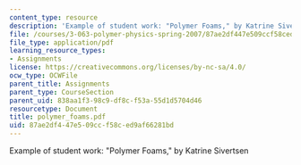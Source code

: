 ```yaml
---
content_type: resource
description: 'Example of student work: "Polymer Foams," by Katrine Sivertsen'
file: /courses/3-063-polymer-physics-spring-2007/87ae2df447e509ccf58ced9af66281bd_polymer_foams.pdf
file_type: application/pdf
learning_resource_types:
- Assignments
license: https://creativecommons.org/licenses/by-nc-sa/4.0/
ocw_type: OCWFile
parent_title: Assignments
parent_type: CourseSection
parent_uid: 838aa1f3-98c9-df8c-f53a-55d1d5704d46
resourcetype: Document
title: polymer_foams.pdf
uid: 87ae2df4-47e5-09cc-f58c-ed9af66281bd
---
```

Example of student work: "Polymer Foams," by Katrine Sivertsen
